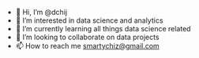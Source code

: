 - 👋 Hi, I’m @dchij
- 👀 I’m interested in data science and analytics
- 🌱 I’m currently learning all things data science related
- 💞️ I’m looking to collaborate on data projects
- 📫 How to reach me smartychiz@gmail.com

<!---
dchij/dchij is a ✨ special ✨ repository because its `README.md` (this file) appears on your GitHub profile.
You can click the Preview link to take a look at your changes.
--->
